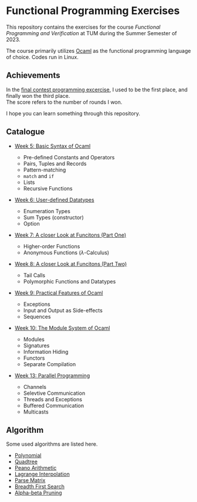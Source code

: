 # Functional Programming Exercises
This repository contains the exercises for the course *Functional Programming and Verification* at TUM during the Summer Semester of 2023.

The course primarily utilizes [Ocaml](https://ocaml.org) as the functional programming language of choice. Codes run in Linux.

## Achievements
In the [final contest programming excercise](./Week_10/Homework_02_and_Contest_CrazyCamelCompetition/), I used to be the first place, and finally won the third place.  
The score refers to the number of rounds I won.

I hope you can learn something through this repository.

## Catalogue
- [Week 5: Basic Syntax of Ocaml](./Week_05/)
  - Pre-defined Constants and Operators
  - Pairs, Tuples and Records
  - Pattern-matching
  - `match` and `if`
  - Lists
  - Recursive Functions

- [Week 6: User-defined Datatypes](./Week_06/)
  - Enumeration Types
  - Sum Types (constructor)
  - Option

- [Week 7: A closer Look at Funcitons (Part One)](./Week_07/)
  - Higher-order Functions
  - Anonymous Functions ($\lambda$-Calculus)

- [Week 8: A closer Look at Funcitons (Part Two)](./Week_08/)
  - Tail Calls
  - Polymorphic Functions and Datatypes

- [Week 9: Practical Features of Ocaml](./Week_09/)
  - Exceptions
  - Input and Output as Side-effects
  - Sequences

- [Week 10: The Module System of Ocaml](./Week_10/)
  - Modules
  - Signatures
  - Information Hiding
  - Functors
  - Separate Compilation

- [Week 13: Parallel Programming](./Week_13/)
  - Channels
  - Selevtive Communication
  - Threads and Exceptions
  - Buffered Communication
  - Multicasts

## Algorithm
Some used algorithms are listed here.

- [Polynomial](./Week_05/Homework_04_PolynomialParty/)
- [Quadtree](./Week_06/Bonus_01_Quadtrees/)
- [Peano Arithmetic](./Week_06/Homework_01_PeanoArithmetic/)
- [Lagrange Interpolation](./Week_08/Bonus_01_Lagrange/)
- [Parse Matrix](./Week_10/Homework_01_ModulesModellingMatrices/)
- [Breadth First Search](./Week_10/Homework_02_and_Contest_CrazyCamelCompetition/)
- [Alpha-beta Pruning](./Week_10/Homework_02_and_Contest_CrazyCamelCompetition/)